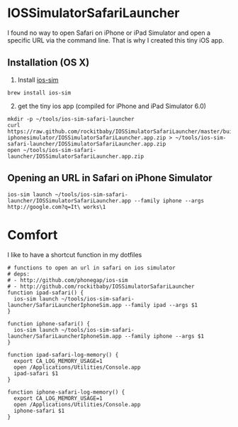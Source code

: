 # IOSSimulatorSafariLauncher

I found no way to open Safari on iPhone or iPad Simulator and open a specific URL via the command line.
That is why I created this tiny iOS app.

## Installation (OS X)
1. Install [ios-sim](https://github.com/phonegap/ios-sim)
```
brew install ios-sim
```

2. get the tiny ios app (compiled for iPhone and iPad Simulator 6.0)
```
mkdir -p ~/tools/ios-sim-safari-launcher
curl https://raw.github.com/rockitbaby/IOSSimulatorSafariLauncher/master/build/Debug-iphonesimulator/IOSSimulatorSafariLauncher.app.zip > ~/tools/ios-sim-safari-launcher/IOSSimulatorSafariLauncher.app.zip
open ~/tools/ios-sim-safari-launcher/IOSSimulatorSafariLauncher.app.zip
```

## Opening an URL in Safari on iPhone Simulator
```
ios-sim launch ~/tools/ios-sim-safari-launcher/IOSSimulatorSafariLauncher.app --family iphone --args http://google.com?q=It\ works\1
```

# Comfort
I like to have a shortcut function in my dotfiles

```
# functions to open an url in safari on ios simulator
# deps:
# - http://github.com/phonegap/ios-sim
# - http://github.com/rockitbaby/IOSSimulatorSafariLauncher
function ipad-safari() {
  ios-sim launch ~/tools/ios-sim-safari-launcher/SafariLauncherIphoneSim.app --family ipad --args $1
}

function iphone-safari() {
  ios-sim launch ~/tools/ios-sim-safari-launcher/SafariLauncherIphoneSim.app --family iphone --args $1
}

function ipad-safari-log-memory() {
  export CA_LOG_MEMORY_USAGE=1
  open /Applications/Utilities/Console.app
  ipad-safari $1
}

function iphone-safari-log-memory() {
  export CA_LOG_MEMORY_USAGE=1
  open /Applications/Utilities/Console.app
  iphone-safari $1
}
```

